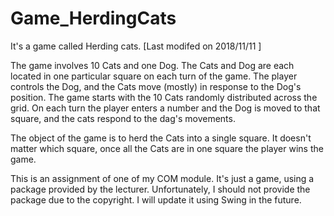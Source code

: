 # Game_HerdingCats
It's a game called Herding cats. [Last modifed on 2018/11/11 ]

The game involves 10 Cats and one Dog. The Cats and Dog are each located
in one particular square on each turn of the game. The player controls the Dog,
and the Cats move (mostly) in response to the Dog's position.
The game starts with the 10 Cats randomly distributed across the grid. On
each turn the player enters a number and the Dog is moved to that square, and the 
cats respond to the dag's movements.

The object of the game is to herd the Cats into a single square. It doesn't
matter which square, once all the Cats are in one square the player wins the
game.

This is an assignment of one of my COM module. It's just a game, using a package 
provided by the lecturer. Unfortunately, I should not provide the package due to the 
copyright. I will update it using Swing in the future.
